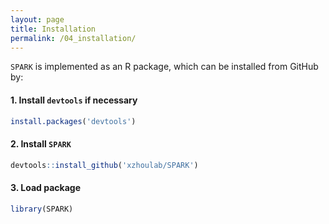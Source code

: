 ```yaml
---
layout: page
title: Installation
permalink: /04_installation/
---
```


`SPARK` is implemented as an R package, which can be installed from GitHub by:

#### 1. Install `devtools` if necessary
```r
install.packages('devtools')
```

#### 2. Install `SPARK`
```r
devtools::install_github('xzhoulab/SPARK')
```
#### 3. Load package
```r
library(SPARK)
```

